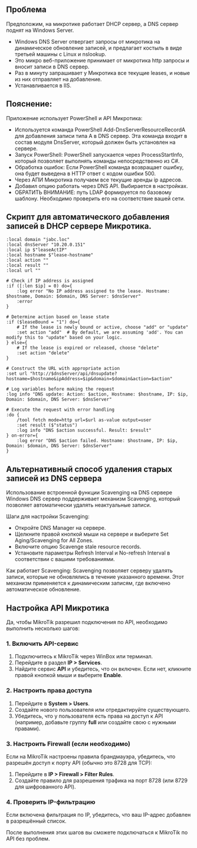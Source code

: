 ## Проблема
Предположим, на микротике работает DHCP сервер, а DNS сервер поднят на Windows Server.
- Windows DNS Server отвергает запросы от микротика на динамическое обновление записей, и предлагает костыль в виде третьей машины с Linux и nslookup.
- Это микро веб-приложение принимает от микротика http запросы и вносит записи в DNS сервер.
- Раз в минуту запрашивает у Микротика все текущие leases, и новые из них отправляет на добавление.
- Устанавливается в IIS.

## Пояснение:
Приложение использует PowerShell и API Микротика: 
- Используется команда PowerShell Add-DnsServerResourceRecordA для добавления записи типа A в DNS сервер. Эта команда входит в состав модуля DnsServer, который должен быть установлен на сервере.
- Запуск PowerShell: PowerShell запускается через ProcessStartInfo, который позволяет выполнять команды непосредственно из C#.
- Обработка ошибок: Если PowerShell команда возвращает ошибку, она будет выведена в HTTP ответ с кодом ошибки 500.
- Через АПИ Микротика получаем все текущие аренды ip адресов.
- Добавил опцию работать через DNS API. Выбирается в настройках.
- ОБРАТИТЬ ВНИМАНИЕ: путь LDAP формируется по базовому шаблону. Необходимо проверить его на соответствие вашей сети.


## Скрипт для автоматического добавления записей в DHCP сервере Микротика.

```
:local domain "jabc.loc"
:local dnsServer "10.20.0.151"
:local ip $"leaseActIP"
:local hostname $"lease-hostname"
:local action ""
:local result ""
:local url ""

# Check if IP address is assigned
:if ([:len $ip] = 0) do={
    :log error "No IP address assigned to the lease. Hostname: $hostname, Domain: $domain, DNS Server: $dnsServer"
    :error
}

# Determine action based on lease state
:if ($leaseBound = "1") do={
    # If the lease is newly bound or active, choose "add" or "update"
    :set action "add"  # By default, we are assuming 'add'. You can modify this to "update" based on your logic.
} else={
    # If the lease is expired or released, choose "delete"
    :set action "delete"
}

# Construct the URL with appropriate action
:set url "http://$dnsServer/api/dnsupdate?hostname=$hostname&ipAddress=$ip&domain=$domain&action=$action"

# Log variables before making the request
:log info "DNS update: Action: $action, Hostname: $hostname, IP: $ip, Domain: $domain, DNS Server: $dnsServer"

# Execute the request with error handling
:do {
    /tool fetch mode=http url=$url as-value output=user
    :set result ($"status")
    :log info "DNS $action successful. Result: $result"
} on-error={
    :log error "DNS $action failed. Hostname: $hostname, IP: $ip, Domain: $domain, DNS Server: $dnsServer"
}

```

## Альтернативный способ удаления старых записей из DNS сервера

Использование встроенной функции Scavenging на DNS сервере
Windows DNS сервер поддерживает механизм Scavenging, который позволяет автоматически удалять неактуальные записи.

Шаги для настройки Scavenging:
- Откройте DNS Manager на сервере.
- Щелкните правой кнопкой мыши на сервере и выберите Set Aging/Scavenging for All Zones.
- Включите опцию Scavenge stale resource records.
- Установите параметры Refresh Interval и No-refresh Interval в соответствии с вашими требованиями.

Как работает Scavenging:
Scavenging позволяет серверу удалять записи, которые не обновлялись в течение указанного времени.
Этот механизм применяется к динамическим записям, где включено автоматическое обновление.


## Настройка API Микротика
Да, чтобы MikroTik разрешил подключения по API, необходимо выполнить несколько шагов:

### 1. **Включить API-сервис**
   1. Подключитесь к MikroTik через WinBox или терминал.
   2. Перейдите в раздел **IP > Services**.
   3. Найдите сервис **API** и убедитесь, что он включен. Если нет, кликните правой кнопкой мыши и выберите **Enable**.

### 2. **Настроить права доступа**
   1. Перейдите в **System > Users**.
   2. Создайте нового пользователя или отредактируйте существующего.
   3. Убедитесь, что у пользователя есть права на доступ к API (например, добавьте группу **full** или создайте свою с нужными правами).

### 3. **Настроить Firewall (если необходимо)**
   Если на MikroTik настроены правила брандмауэра, убедитесь, что разрешён доступ к порту API (обычно это 8728 для TCP):
   1. Перейдите в **IP > Firewall > Filter Rules**.
   2. Создайте правило для разрешения трафика на порт 8728 (или 8729 для шифрованного API).

### 4. **Проверить IP-фильтрацию**
   Если включена фильтрация по IP, убедитесь, что ваш IP-адрес добавлен в разрешённый список.

После выполнения этих шагов вы сможете подключаться к MikroTik по API без проблем.